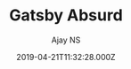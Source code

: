 ---
title: Gatsby Absurd
github: https://github.com/ajayns/gatsby-absurd
demo: https://gatsby-absurd.surge.sh/
author: Ajay NS
ssg:
  - Gatsby
cms:
  - Markdown
category: null
date: 2019-04-21T11:32:28.000Z
description: An absurd Gatsby starter
draft: true
publish_date: '2019-04-21T11:32:28Z'
update_date: '2020-06-18T12:16:06Z'
github_star: 174
github_fork: 70
---